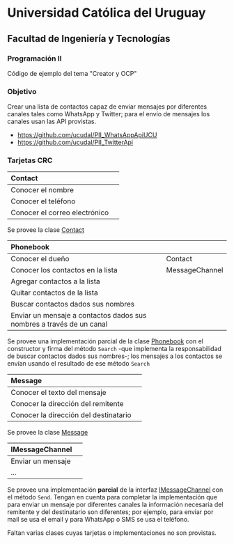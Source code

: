 # Universidad Católica del Uruguay
## Facultad de Ingeniería y Tecnologías
### Programación II
Código de ejemplo del tema "Creator y OCP"

### Objetivo
Crear una lista de contactos capaz de enviar mensajes por diferentes canales tales como WhatsApp y Twitter; para el envío de mensajes los canales usan las API provistas.
* https://github.com/ucudal/PII_WhatsAppApiUCU
* https://github.com/ucudal/PII_TwitterApi

### Tarjetas CRC

|Contact	||
|:---|:---|
|Conocer el nombre||
|Conocer el teléfono||
|Conocer el correo electrónico||

Se provee la clase [Contact](https://github.com/ucudal/PII_Phonebook_Start/blob/master/src/Library/Contact.cs)

|Phonebook||
|:---|:---|
|Conocer el dueño|Contact|
|Conocer los contactos en la lista|MessageChannel|
|Agregar contactos a la lista||
|Quitar contactos de la lista||
|Buscar contactos dados sus nombres||
|Enviar un mensaje a contactos dados sus nombres a través de un canal||


Se provee una implementación parcial de la clase [Phonebook](https://github.com/ucudal/PII_Phonebook_Start/blob/master/src/Library/Phonebook.cs) con el constructor y firma del método `Search` -que implementa la responsabilidad de buscar contactos dados sus nombres-; los mensajes a los contactos se envían usando el resultado de ese método `Search`

|Message	||
|:---|:---|
|Conocer el texto del mensaje||
|Conocer la dirección del remitente||
|Conocer la dirección del destinatario||

Se provee la clase [Message](https://github.com/ucudal/PII_Phonebook_Start/blob/master/src/Library/Message.cs)

|<Interface>IMessageChannel||
|:---|:---|
|Enviar un mensaje||
|...||

Se provee una implementación **parcial** de la interfaz [IMessageChannel](https://github.com/ucudal/PII_Phonebook_Start/blob/master/src/Library/IMessageChannel.cs) con el método `Send`. Tengan en cuenta para completar la implementación que para enviar un mensaje por diferentes canales la información necesaria del remitente y del destinatario son diferentes; por ejemplo, para enviar por mail se usa el email y para WhatsApp o SMS se usa el teléfono.

Faltan varias clases cuyas tarjetas o implementaciones no son provistas.
